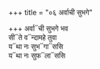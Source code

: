 +++
title = "०६ अर्वाची सुभगे"

+++
अर्वा᳓ची सुभगे भव  
सी᳓ते व᳓न्दामहे तुवा  
य᳓था नः सुभ᳓गा᳓ससि  
य᳓था नः सुफ᳓ला᳓ससि